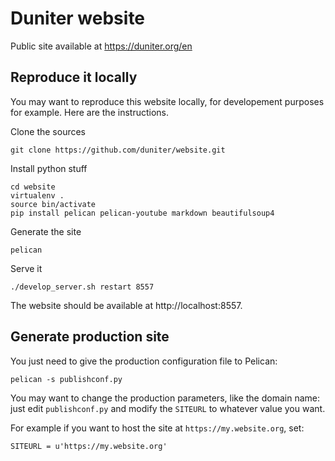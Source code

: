 # Duniter website

Public site available at https://duniter.org/en

## Reproduce it locally

You may want to reproduce this website locally, for developement purposes for example. Here are the instructions.

Clone the sources

    git clone https://github.com/duniter/website.git
    
Install python stuff

    cd website
    virtualenv .
    source bin/activate
    pip install pelican pelican-youtube markdown beautifulsoup4

Generate the site

    pelican

Serve it

    ./develop_server.sh restart 8557

The website should be available at http://localhost:8557.

## Generate production site

You just need to give the production configuration file to Pelican:

    pelican -s publishconf.py

You may want to change the production parameters, like the domain name: just edit `publishconf.py` and modify the `SITEURL` to whatever value you want.

For example if you want to host the site at `https://my.website.org`, set:

    SITEURL = u'https://my.website.org'
